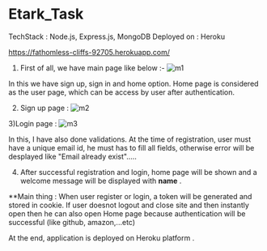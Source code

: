 # Etark_Task

TechStack : Node.js, Express.js, MongoDB
Deployed on : Heroku

https://fathomless-cliffs-92705.herokuapp.com/


1) First of all, we have main page like below :-
![m1](https://user-images.githubusercontent.com/80478598/131994724-0dac0b8b-99f1-42fa-ad7b-8da7328deb42.png)

In this we have sign up, sign in and home option. Home page is considered as the user page, which can be access by user after authentication.


2) Sign up page :
![m2](https://user-images.githubusercontent.com/80478598/131995057-d4ec3f53-fcb7-480b-bba8-3fb369f9b5b0.png)

3)Login page :
![m3](https://user-images.githubusercontent.com/80478598/131995053-848a2340-b767-49aa-9818-b1e5ea45ee14.png)


In this, I have also done validations. At the time of  registration, user must have a unique email id, he must has to fill all fields, otherwise error will be desplayed like "Email already exist".....


4) After successful registration and login, home page will be shown and a welcome message will be displayed with **name** .


**Main thing :  When user register or login, a token will be generated and stored in cookie. If user doesnot logout and close site and then instantly open then he can also open Home page because authentication will be successful (like github, amazon,...etc)



At the end, application is deployed on Heroku platform .
